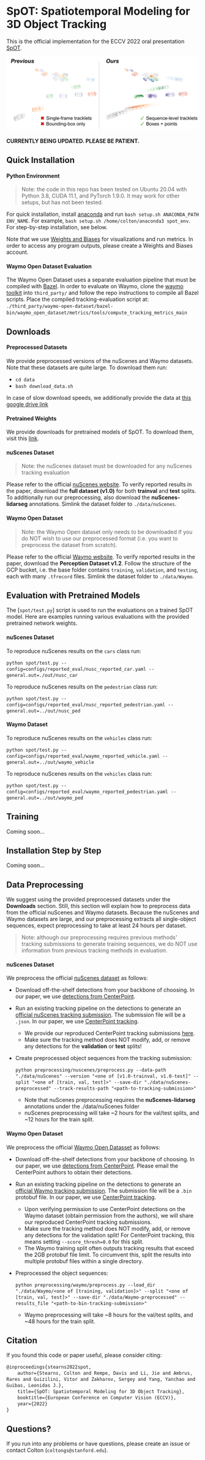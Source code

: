 # SpOT: Spatiotemporal Modeling for 3D Object Tracking

This is the official implementation for the ECCV 2022 oral presentation [SpOT](https://arxiv.org/pdf/2207.05856.pdf).

![SpOT Teaser](media/teaser.png)


#### **CURRENTLY BEING UPDATED. PLEASE BE PATIENT.**

## Quick Installation

#### Python Environment
> Note: the code in this repo has been tested on Ubuntu 20.04 with Python 3.8, CUDA 11.1, and PyTorch 1.9.0. It may work for other setups, but has not been tested.

For quick installation, install [anaconda](https://www.anaconda.com/) and run `bash setup.sh ANACONDA_PATH ENV_NAME`. For example,
`bash setup.sh /home/colton/anaconda3 spot_env`. For step-by-step installation, see below.

Note that we use [Weights and Biases](https://wandb.ai/) for visualizations and run metrics. In order to access any program outputs, please create a Weights and Biases account.

#### Waymo Open Dataset Evaluation
The Waymo Open Dataset uses a separate evaluation pipeline that must be compiled with [Bazel](https://bazel.build/). In order to evaluate on Waymo, clone the [waymo toolkit](https://bazel.build/) into `third_party/` and follow the repo instructions to compile all Bazel scripts. Place the compiled tracking-evaluation script at:
`./third_party/waymo-open-dataset/bazel-bin/waymo_open_dataset/metrics/tools/compute_tracking_metrics_main`


## Downloads
#### Preprocessed Datasets
We provide preprocessed versions of the nuScenes and Waymo datasets. Note that these datasets are quite large. To download them run:
* `cd data`
* `bash download_data.sh`

In case of slow download speeds, we additionally provide the data at [this google drive link](https://drive.google.com/drive/folders/196g1VK7kZLbabk0RYp1_2Qd6C14nS4Wr?usp=sharing)

#### Pretrained Weights
We provide downloads for pretrained models of SpOT. To download them, visit this [link](https://drive.google.com/drive/folders/1S7r7vR43GzDVRLXnK9RVleV2YbMMzDKp?usp=sharing).

#### nuScenes Dataset
> Note: the nuScenes dataset must be downloaded for any nuScenes tracking evaluation

Please refer to the official [nuScenes website](https://www.nuscenes.org/). To verify reported results in the paper, download the **full dataset (v1.0)** for both **trainval** and **test** splits. To additionally run our preprocessing, also download the **nuScenes-lidarseg** annotations. Simlink the dataset folder to `./data/nuScenes`.

#### Waymo Open Dataset
> Note: the Waymo Open dataset only needs to be downloaded if you do NOT wish to use our preprocessed format (i.e. you want to preprocess the dataset from scratch).

Please refer to the official [Waymo website](https://waymo.com/open/data/perception/). To verify reported results in the paper, download the **Perception Dataset v1.2**. Follow the structure of the GCP bucket, i.e. the base folder contains `training`, `validation`, and `testing`, each with many `.tfrecord` files. Simlink the dataset folder to `./data/Waymo`.

## Evaluation with Pretrained Models
The [`spot/test.py`] script is used to run the evaluations on a trained SpOT model. Here are examples running various evaluations with the provided pretrained network weights.

#### nuScenes Dataset
To reproduce nuScenes results on the `cars` class run:
```
python spot/test.py --config=configs/reported_eval/nusc_reported_car.yaml --general.out=./out/nusc_car
```

To reproduce nuScenes results on the `pedestrian` class run:
```
python spot/test.py --config=configs/reported_eval/nusc_reported_pedestrian.yaml --general.out=../out/nusc_ped
```

#### Waymo Dataset
To reproduce nuScenes results on the `vehicles` class run:
```
python spot/test.py --config=configs/reported_eval/waymo_reported_vehicle.yaml --general.out=../out/waymo_vehicle
```

To reproduce nuScenes results on the `vehicles` class run:
```
python spot/test.py --config=configs/reported_eval/waymo_reported_pedestrian.yaml --general.out=../out/waymo_ped
```


## Training
Coming soon...

## Installation Step by Step
Coming soon...

## Data Preprocessing
We suggest using the provided preprocessed datasets under the <b>Downloads</b> section. Still, this section will explain how to preprocess data from the official nuScenes and Waymo datasets. Because the nuScenes and Waymo datasets are large, and our preprocessing extracts all single-object sequences, expect preprocessing to take at least 24 hours per dataset.

> Note: although our preprocessing requires previous methods' tracking submissions to generate training sequences, we do NOT use information from previous tracking methods in evaluation.

#### nuScenes Dataset


We preprocess the official [nuScenes dataset](https://www.nuscenes.org/) as follows:
* Download off-the-shelf detections from your backbone of choosing. In our paper, we use [detections from CenterPoint](https://github.com/tianweiy/CenterPoint/issues/249#issuecomment-1015891599).

* Run an existing tracking pipeline on the detections to generate an [official nuScenes tracking submission](https://www.nuscenes.org/tracking?externalData=all&mapData=all&modalities=Any). The submission file will be a `.json`. In our paper, we use [CenterPoint tracking](https://github.com/tianweiy/CenterPoint/tree/master/tools/nusc_tracking).
  *  We provide our reproduced CenterPoint tracking submissions [here](https://drive.google.com/drive/folders/1kXUL8oxDaHZPUV0_rCLYc8s9pIMXYO9u).
  *  Make sure the tracking method does NOT modify, add, or remove any detections for the <b>validation</b> or <b>test</b> splits!

* Create preprocessed object sequences from the tracking submission:
  ```
  python preprocessing/nuscenes/preprocess.py --data-path "./data/nuScenes" --version "<one of [v1.0-trainval, v1.0-test]" --split "<one of [train, val, test]>" --save-dir "./data/nuScenes-preprocessed" --track-results-path "<path-to-tracking-submission>"
  ```
   * Note that nuScenes preprocessing requires the **nuScenes-lidarseg** annotations under the ./data/nuScenes folder
   * nuScenes preprocessing will take ~2 hours for the val/test splits, and ~12 hours for the train split.


#### Waymo Open Dataset
We preprocess the official [Waymo Open Datasset](https://waymo.com/open/data/perception/) as follows:
* Download off-the-shelf detections from your backbone of choosing. In our paper, we use [detections from CenterPoint](https://github.com/tianweiy/CenterPoint). Please email the CenterPoint authors to obtain their detections.

* Run an existing tracking pipeline on the detections to generate an [official Waymo tracking submission](https://waymo.com/open/challenges/2020/3d-tracking/). The submission file will be a `.bin` protobuf file. In our paper, we use [CenterPoint tracking](https://github.com/tianweiy/CenterPoint/tree/master/tools/waymo_tracking).
  * Upon verifying permission to use CenterPoint detections on the Waymo dataset (obtain permission from the authors), we will share our reproduced CenterPoint tracking submissions.
  * Make sure the tracking method does NOT modify, add, or remove any detections for the validation split! For CenterPoint tracking, this means setting `--score_thresh=0.0` for this split. 
  * The Waymo training split often outputs tracking results that exceed the 2GB protobuf file limit. To circumvent this, split the results into multiple protobuf files within a single directory.
  
* Preprocessed the object sequences:
  ```
  python preprocessing/waymo/preprocess.py --load_dir "./data/Waymo/<one of [training, validation]>" --split "<one of [train, val, test]>" --save-dir "./data/Waymo-preprocessed" --results_file "<path-to-bin-tracking-submission>"
  ```
   * Waymo preprocessing will take ~8 hours for the val/test splits, and ~48 hours for the train split.



## Citation
If you found this code or paper useful, please consider citing:
```
@inproceedings{stearns2022spot,
	author={Stearns, Colton and Rempe, Davis and Li, Jie and Ambrus, Rares and Guizilini, Vitor and Zakharov, Sergey and Yang, Yanchao and Guibas, Leonidas J.},
	title={SpOT: Spatiotemporal Modeling for 3D Object Tracking},
	booktitle={European Conference on Computer Vision (ECCV)},
	year={2022}
}
```

## Questions?
If you run into any problems or have questions, please create an issue or contact Colton (`coltongs@stanford.edu`).